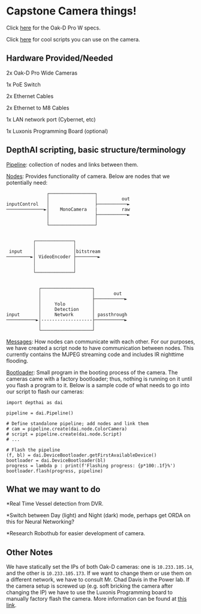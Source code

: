 # Capstone Camera things!
Click [here](https://shop.luxonis.com/products/oak-d-pro-w) for the Oak-D Pro W specs.

Click [here](https://github.com/luxonis/depthai-python) for cool scripts you can use on the camera.

## Hardware Provided/Needed
2x Oak-D Pro Wide Cameras

1x PoE Switch

2x Ethernet Cables

2x Ethernet to M8 Cables

1x LAN network port (Cybernet, etc)

1x Luxonis Programming Board (optional)

## DepthAI scripting, basic structure/terminology
[Pipeline](https://docs.luxonis.com/projects/api/en/latest/components/pipeline/): collection of nodes and links between them. 

[Nodes](https://docs.luxonis.com/projects/api/en/latest/components/nodes/): Provides functionality of camera. Below are nodes that we potentially need: 
```
               ┌─────────────────┐ 
               │                 │         out 
inputControl   │                 ├───────────► 
──────────────►│    MonoCamera   |         raw 
               │                 ├───────────► 
               │                 │ 
               └─────────────────┘ 


          ┌──────────────┐ 
          │              │ 
 input    │              │bitstream 
─────────►│ VideoEncoder ├────────► 
          │              │ 
          │              │ 
          └──────────────┘


            ┌───────────────────┐ 
            │                   │       out 
            │                   ├───────────► 
            │     Yolo          │ 
            │     Detection     │ 
input       │     Network       │ passthrough 
───────────►│-------------------├───────────► 
            │                   │ 
            └───────────────────┘ 
```
 

[Messages](https://docs.luxonis.com/projects/api/en/latest/components/messages/): How nodes can communicate with each other. For our purposes, we have created a script node to have communication between nodes. This currently contains the MJPEG streaming code and includes IR nighttime flooding.

[Bootloader](https://docs.luxonis.com/projects/api/en/latest/components/bootloader/?highlight=boot): Small program in the booting process of the camera. The cameras came with a factory bootloader; thus, nothing is running on it until you flash a program to it.
Below is a sample code of what needs to go into our script to flash our cameras: 

```
import depthai as dai 
 
pipeline = dai.Pipeline() 
 
# Define standalone pipeline; add nodes and link them 
# cam = pipeline.create(dai.node.ColorCamera) 
# script = pipeline.create(dai.node.Script) 
# ... 
 
# Flash the pipeline
(f, bl) = dai.DeviceBootloader.getFirstAvailableDevice() 
bootloader = dai.DeviceBootloader(bl)
progress = lambda p : print(f'Flashing progress: {p*100:.1f}%') 
bootloader.flash(progress, pipeline)
 ```

## What we may want to do
*Real Time Vessel detection from DVR.

*Switch between Day (light) and Night (dark) mode, perhaps get ORDA on this for Neural Networking? 

*Research Robothub for easier development of camera.
## Other Notes

We have statically set the IPs of both Oak-D cameras: one is `10.233.105.14`, and the other is `10.233.105.173`. If we want to change them or use them on a different network, we have to consult Mr. Chad Davis in the Power lab. If the camera setup is screwed up (e.g. soft bricking the camera after changing the IP) we have to use the Luxonis Programming board to manually factory flash the camera. More information can be found at [this link](https://github.com/luxonis/depthai-python).
